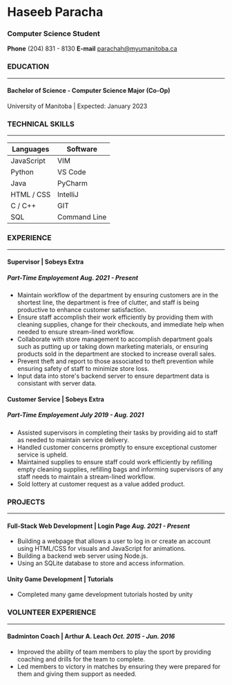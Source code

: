 # Haseeb Paracha
### Computer Science Student
**Phone** (204) 831 - 8130 **E-mail** parachah@myumanitoba.ca
### EDUCATION

---

#### Bachelor of Science - Computer Science Major (Co-Op)
University of Manitoba | Expected: January 2023

### TECHNICAL SKILLS

---

| Languages      | Software |
| ----------- | ----------- |
| JavaScript      | VIM       |
| Python   | VS Code        |
| Java      | PyCharm        |
| HTML / CSS   |    IntelliJ     |
| C / C++      | GIT       |
| SQL   | Command Line        |

### EXPERIENCE

---

#### Supervisor | Sobeys Extra
##### Part-Time Employement _Aug. 2021 - Present_

- Maintain workflow of the department by ensuring customers are in the shortest line, the department is free of clutter, and staff is being productive to enhance customer satisfaction.
- Ensure staff accomplish their work efficiently by providing them with cleaning supplies, change for their checkouts, and immediate help when needed to ensure stream-lined workflow.
- Collaborate with store management to accomplish department goals such as putting up or taking down marketing materials, or ensuring products sold in the department are stocked to increase overall sales.
- Prevent theft and report to those associated to theft prevention while ensuring safety of staff to minimize store loss.
- Input data into store's backend server to ensure department data is consistant with server data.

#### Customer Service | Sobeys Extra
##### Part-Time Employement _July 2019 - Aug. 2021_
- Assisted supervisors in completing their tasks by providing aid to staff as needed to maintain service delivery.
- Handled customer concerns promptly to ensure exceptional customer service is upheld.
- Maintained supplies to ensure staff could work efficiently by refilling empty cleaning supplies, refilling bags and informing
supervisors of any staff needs to maintain a stream-lined workflow.
- Sold lottery at customer request as a value added product.

### PROJECTS

---

#### Full-Stack Web Development | Login Page _Aug. 2021 - Present_
- Building a webpage that allows a user to log in or create an account using HTML/CSS for visuals and JavaScript for animations.
- Building a backend web server using Node.js.
- Using an SQLite database to store and access information.

#### Unity Game Development | Tutorials
- Completed many game development tutorials hosted by unity

### VOLUNTEER EXPERIENCE

---

#### Badminton Coach | Arthur A. Leach _Oct. 2015 - Jun. 2016_
- Improved the ability of team members to play the sport by providing coaching and drills for the team to complete.
- Led members to victory in matches by ensuring they were prepared for them and giving them support as needed.
